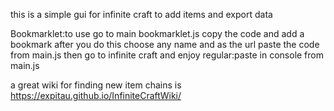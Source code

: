 this is a simple gui for infinite craft to add items and export data

Bookmarklet:to use go to main bookmarklet.js copy the code and add a bookmark after you do this choose any name and as the url paste the code from main.js then go to infinite craft and enjoy
regular:paste in console from main.js

a great wiki for finding new item chains is https://expitau.github.io/InfiniteCraftWiki/
